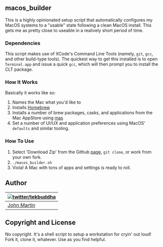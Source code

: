 ## macos_builder

This is a highly opinionated setup script that automatically configures my MacOS systems to a "usable" state following a clean MacOS install. This gets me as pretty close to useable in a realively short period of time.

### Dependencies

This script makes use of XCode's Command Line Tools (namely, `git`, `gcc`, and other build-type tools). The quickest way to get this installed is to open `Terminal.app` and issue a quick `gcc`, which will then prompt you to install the CLT package.

### How It Works

Basically it works like so:

1. Names the Mac what you'd like to
2. Installs [Homebrew](https://brew.sh)
3. Installs a number of brew packages, casks, and applications from the Mac AppStore using [mas](https://github.com/mas-cli/mas)
4. Set a number of UI/UX and application preferences using MacOS' `defaults` and similar tooling.

### How To Use

1. Select 'Download Zip' from the Github [page](https://github.com/tekbuddha/macos_builder), `git clone`, or work from your own fork. 
1. `./macos_builder.sh`
1. Viola! A Mac with tons of apps and settings is ready to roll.

## Author

| [![twitter/tekbuddha](https://en.gravatar.com/userimage/270265/3ce5a7d2212c15b6072cafbe898c687e.jpg)](http://twitter.com/tekbuddha "Follow @tekbuddha on Twitter") |
|---|
| [John Martin](http://tekbuddha.com/) |

## Copyright and License

No copyright. It's a shell script to setup a workstation for cryin' out loud! Fork it, clone it, whatever. Use as you find helpful.